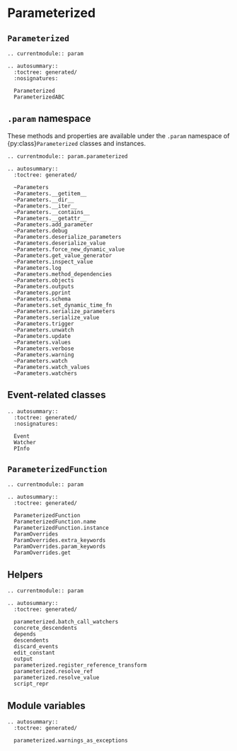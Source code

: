 # Parameterized

## `Parameterized`

```{eval-rst}
.. currentmodule:: param
```

```{eval-rst}
.. autosummary::
  :toctree: generated/
  :nosignatures:

  Parameterized
  ParameterizedABC
```

## `.param` namespace

These methods and properties are available under the `.param` namespace
of {py:class}`Parameterized` classes and instances.

```{eval-rst}
.. currentmodule:: param.parameterized
```

```{eval-rst}
.. autosummary::
  :toctree: generated/

  ~Parameters
  ~Parameters.__getitem__
  ~Parameters.__dir__
  ~Parameters.__iter__
  ~Parameters.__contains__
  ~Parameters.__getattr__
  ~Parameters.add_parameter
  ~Parameters.debug
  ~Parameters.deserialize_parameters
  ~Parameters.deserialize_value
  ~Parameters.force_new_dynamic_value
  ~Parameters.get_value_generator
  ~Parameters.inspect_value
  ~Parameters.log
  ~Parameters.method_dependencies
  ~Parameters.objects
  ~Parameters.outputs
  ~Parameters.pprint
  ~Parameters.schema
  ~Parameters.set_dynamic_time_fn
  ~Parameters.serialize_parameters
  ~Parameters.serialize_value
  ~Parameters.trigger
  ~Parameters.unwatch
  ~Parameters.update
  ~Parameters.values
  ~Parameters.verbose
  ~Parameters.warning
  ~Parameters.watch
  ~Parameters.watch_values
  ~Parameters.watchers
```

## Event-related classes

```{eval-rst}
.. autosummary::
  :toctree: generated/
  :nosignatures:

  Event
  Watcher
  PInfo
```

## `ParameterizedFunction`

```{eval-rst}
.. currentmodule:: param
```

```{eval-rst}
.. autosummary::
  :toctree: generated/

  ParameterizedFunction
  ParameterizedFunction.name
  ParameterizedFunction.instance
  ParamOverrides
  ParamOverrides.extra_keywords
  ParamOverrides.param_keywords
  ParamOverrides.get
```

## Helpers

```{eval-rst}
.. currentmodule:: param
```

```{eval-rst}
.. autosummary::
  :toctree: generated/

  parameterized.batch_call_watchers
  concrete_descendents
  depends
  descendents
  discard_events
  edit_constant
  output
  parameterized.register_reference_transform
  parameterized.resolve_ref
  parameterized.resolve_value
  script_repr
```

## Module variables

```{eval-rst}
.. autosummary::
  :toctree: generated/

  parameterized.warnings_as_exceptions
```
